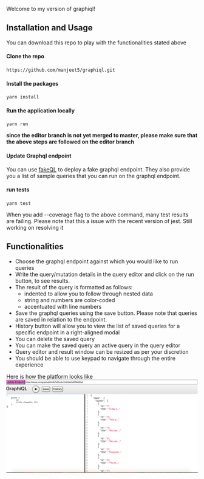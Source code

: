 Welcome to my version of graphiql!

## Installation and Usage
You can download this repo to play with the functionalities stated above

#### Clone the repo
```
https://github.com/manjeet5/graphiql.git
```

#### Install the packages
```
yarn install
```

#### Run the application locally
```
yarn run
```
**since the editor branch is not yet merged to master, please make sure that the above steps are followed on the editor branch**

#### Update Graphql endpoint
You can use [fakeQL](https://fakeql.com/) to deploy a fake graphql endpoint. They also provide you a list of sample queries that you can run on the graphql endpoint.


#### run tests
```
yarn test
```
When you add --coverage flag to the above command, many test results are failing. Please note that this a issue with the recent version of jest. Still working on resolving it

## Functionalities
- Choose the graphql endpoint against which you would like to run queries
- Write the query/mutation details in the query editor and click on the run button, to see results.
- The result of the query is formatted as follows:
    - indented to allow you to follow through nested data
    - string and numbers are color-coded
    - accentuated with line numbers
- Save the graphql queries using the save button. Please note that queries are saved in relation to the endpoint.
- History button will allow you to view the list of saved queries for a specific endpoint in a right-aligned modal
- You can delete the saved query
- You can make the saved query an active query in the query editor
- Query editor and result window can be resized as per your discretion
- You should be able to use keypad to navigate through the entire experience

Here is how the platform looks like
![graphiql platform](https://github.com/manjeet5/graphiql/blob/editor/public/graphiql.png)